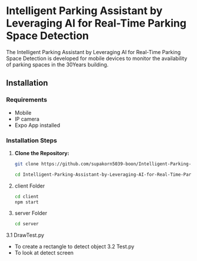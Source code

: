 # Intelligent Parking Assistant by Leveraging AI for Real-Time Parking Space Detection

The Intelligent Parking Assistant by Leveraging AI for Real-Time Parking Space Detection is developed for mobile devices to monitor the availability of parking spaces in the 30Years building.

## Installation

### Requirements 
- Mobile
- IP camera
- Expo App installed

### Installation Steps 
1. **Clone the Repository:**
   
   ```bash
   git clone https://github.com/supakorn5039-boon/Intelligent-Parking-Assistant-by-Leveraging-AI-for-Real-Time-Parking-Space-Detection
   
   cd Intelligent-Parking-Assistant-by-Leveraging-AI-for-Real-Time-Parking-Space-Detection

2. client Folder
   ```bash
   cd client
   npm start
   
3. server Folder
   ```bash
   cd server
3.1 DrawTest.py
   - To create a rectangle to detect object
3.2 Test.py
   - To look at detect screen
   
   
